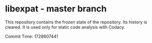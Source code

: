 # libexpat - master branch

This repository contains the frozen state of the repository.
Its history is cleared. It is used only for static code
analysis with Codacy.

Commit Time: 1728607441